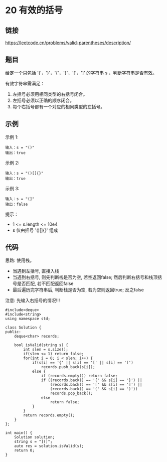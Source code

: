 # 20 有效的括号
## 链接
https://leetcode.cn/problems/valid-parentheses/description/

## 题目 
给定一个只包括 '('，')'，'{'，'}'，'['，']' 的字符串 s ，判断字符串是否有效。

有效字符串需满足：

1. 左括号必须用相同类型的右括号闭合。
2. 左括号必须以正确的顺序闭合。
3. 每个右括号都有一个对应的相同类型的左括号。

## 示例
示例 1:
```
输入：s = "()"
输出：true
```
示例 2:
```
输入：s = "()[]{}"
输出：true
```
示例 3:
```
输入：s = "(]"
输出：false
```

提示：

- 1 <= s.length <= 10e4
- s 仅由括号 '()[]{}' 组成 

## 代码
思路:
使用栈。

- 当遇到左括号, 直接入栈
- 当遇到右括号, 则先判断栈是否为空, 若空返回false; 然后判断右括号和栈顶括号是否匹配, 若不匹配返回false
- 最后遍历完字符串后, 判断栈是否为空, 若为空则返回true; 反之false

注意: 先输入右括号的情况!!!
```
#include<deque>
#include<string>
using namespace std;

class Solution {
public:
	deque<char> records;
	
	bool isValid(string s) {
		int slen = s.size();
		if(slen <= 1) return false;
		for(int i = 0; i < slen; i++) {
			if(s[i] == '{' || s[i] == '[' || s[i] == '(')
				records.push_back(s[i]);
			else {
				if (records.empty()) return false;
				if ((records.back() == '{' && s[i] == '}') ||
					(records.back() == '[' && s[i] == ']') ||
					(records.back() == '(' && s[i] == ')')) 
					records.pop_back();
				else
					return false;
			}
		}
		return records.empty();
	}
};

int main() {
	Solution solution;
	string s = "](]";
	auto res = solution.isValid(s);
	return 0;
}
```